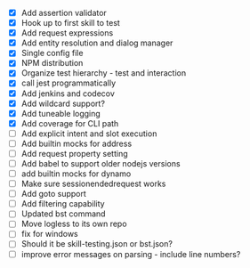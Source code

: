 - [X] Add assertion validator
- [X] Hook up to first skill to test
- [X] Add request expressions
- [X] Add entity resolution and dialog manager
- [X] Single config file
- [X] NPM distribution
- [X] Organize test hierarchy - test and interaction
- [X] call jest programmatically
- [X] Add jenkins and codecov
- [X] Add wildcard support?
- [X] Add tuneable logging
- [X] Add coverage for CLI path
- [ ] Add explicit intent and slot execution
- [ ] Add builtin mocks for address
- [ ] Add request property setting
- [ ] Add babel to support older nodejs versions
- [ ] add builtin mocks for dynamo
- [ ] Make sure sessionendedrequest works
- [ ] Add goto support
- [ ] Add filtering capability
- [ ] Updated bst command
- [ ] Move logless to its own repo
- [ ] fix for windows
- [ ] Should it be skill-testing.json or bst.json?
- [ ] improve error messages on parsing - include line numbers?
